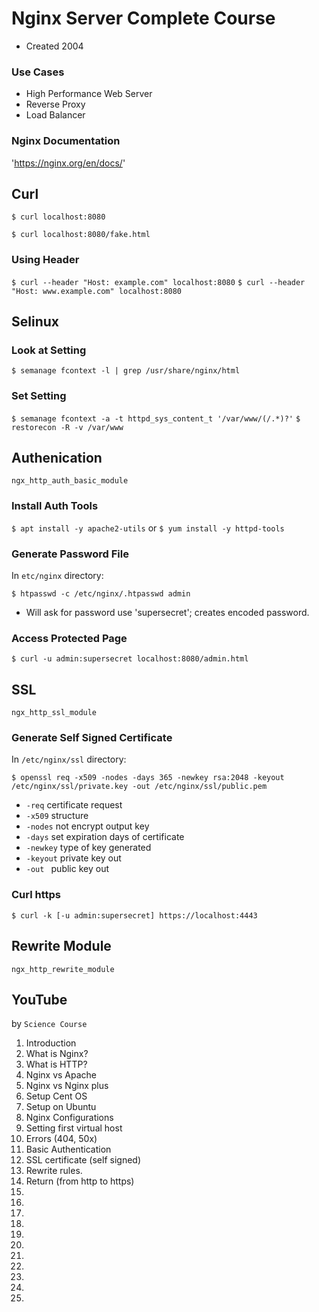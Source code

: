 # Nginx Server Complete Course

* Created 2004

### Use Cases

* High Performance Web Server
* Reverse Proxy
* Load Balancer

### Nginx Documentation

'https://nginx.org/en/docs/'

## Curl

`$ curl localhost:8080`

`$ curl localhost:8080/fake.html`

### Using Header

`$ curl --header "Host: example.com" localhost:8080`
`$ curl --header "Host: www.example.com" localhost:8080`

## Selinux

### Look at Setting

`$ semanage fcontext -l | grep /usr/share/nginx/html`

### Set Setting

`$ semanage fcontext -a -t httpd_sys_content_t '/var/www/(/.*)?'`
`$ restorecon -R -v /var/www`

## Authenication

`ngx_http_auth_basic_module`

### Install Auth Tools

`$ apt install -y apache2-utils`
or
`$ yum install -y httpd-tools`

### Generate Password File

In `etc/nginx` directory:

`$ htpasswd -c /etc/nginx/.htpasswd admin`

* Will ask for password use 'supersecret'; creates encoded password.

### Access Protected Page

`$ curl -u admin:supersecret localhost:8080/admin.html`

## SSL

`ngx_http_ssl_module`

### Generate Self Signed Certificate

In `/etc/nginx/ssl` directory:

`$ openssl req -x509 -nodes -days 365 -newkey rsa:2048 -keyout /etc/nginx/ssl/private.key -out /etc/nginx/ssl/public.pem`

* `-req` certificate request
* `-x509` structure
* `-nodes` not encrypt output key
* `-days` set expiration days of certificate
* `-newkey` type of key generated
* `-keyout` private key out
* `-out ` public key out

### Curl https

`$ curl -k [-u admin:supersecret] https://localhost:4443`

## Rewrite Module

`ngx_http_rewrite_module`

## YouTube

by `Science Course`

1. Introduction
2. What is Nginx?
3. What is HTTP?
4. Nginx vs Apache
5. Nginx vs Nginx plus
6. Setup Cent OS
7. Setup on Ubuntu
8. Nginx Configurations 
9. Setting first virtual host
10. Errors (404, 50x)
11. Basic Authentication
12. SSL certificate (self signed)
13. Rewrite rules.
14. Return (from http to https)
15.
16.
17.
18.
19.
20.
21.
22.
23.
24.
25.